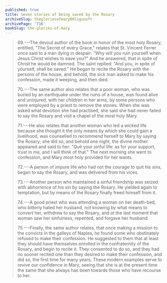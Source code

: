 ```yaml
---
published: true
title: Seven stories of being saved by the Rosary
archiveSlug: thegloriesofmary00liguuoft
archivePage: '716'
bookSlug: the-glories-of-mary
---
```


> 69.---The devout author of the book in honor of the most holy Rosary, entitled, "The Secret of every Grace," relates that St. Vincent Ferrer once said to a man dying in despair: "Why will you ruin yourself when Jesus Christ wishes to eave you?" And he answered, that in spite of Christ he would be damned. The saint replied: "And you, in spite of yourself, shall be saved." He began to recite the Rosary with the persons of the house, and behold, the sick man asked to make his confession, made it weeping, and then died.
>
> 70.---The same author also relates that a poor woman, who was buried by an earthquake under the ruins of a house, was found alive and uninjured, with her children in her arms, by some persons who were employed by a priest to remove the stones. When she was asked what devotion she had practised, she said she had never failed to say the Rosary and visit a chapel of the most holy Mary.
>
> 71.---He also relates that another woman who led a wicked life because she thought it the only means by which she could gain a livelihood, was counselled to recommend herself to Mary by saying the Rosary; she did so, and behold one night, the divine mother appeared and said to her: "Quit your sinful life: as for your support, trust in me, and I will think of that." The next morning she went to confession, and Mary most holy provided for her wants.
>
> 72.---A person of impure life who had not the courage to quit his sins, began to say the Rosary, and was delivered from his vices.
>
> 73.---Another person who maintained a sinful friendship was seized with abhorrence of his sin by saying the Rosary. He yielded again to temptation, but by means of the Rosary finally freed himself from it.
>
> 74.---A good priest who was attending a woman on her death-bed, who bitterly hated her husband, not knowing by what means to convert her, withdrew to say the Rosary, and at the last moment that woman saw her sinfulness, repented, and forgave her husband.
>
> 75.---Finally, the same author relates, that once making a mission to the convicts in the galleys of Naples, he found some who obstinately refused to make their confession. He suggested to them that at least they should have themselves enrolled in the confraternity of the Rosary, and begin to recite it. They consented to do so, and they had no sooner recited one than they desired to make their confession, and did so, the first time for many years. These modern examples serve to revive our confidence in Mary, seeing that she is at the present time the same that she always has been towards those who have recourse to her.
